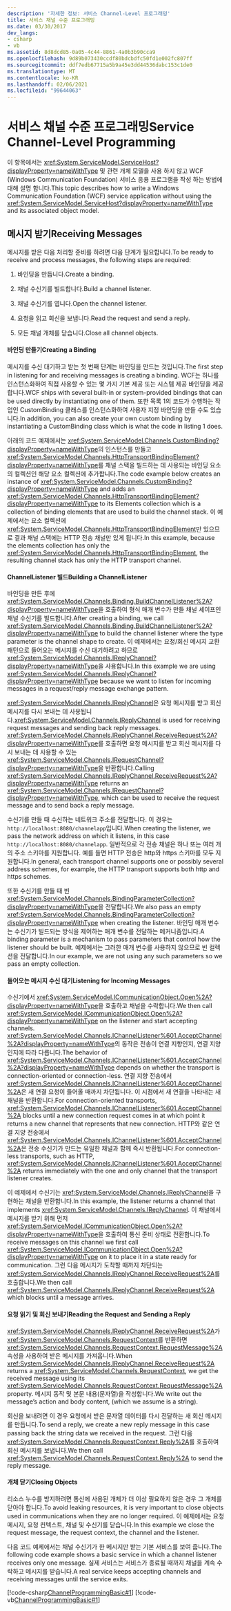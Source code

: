 ```yaml
---
description: '자세한 정보: 서비스 Channel-Level 프로그래밍'
title: 서비스 채널 수준 프로그래밍
ms.date: 03/30/2017
dev_langs:
- csharp
- vb
ms.assetid: 8d8dcd85-0a05-4c44-8861-4a0b3b90cca9
ms.openlocfilehash: 9d89b073430ccdf80bdcbdfc50fd1e002fc807ff
ms.sourcegitcommit: ddf7edb67715a5b9a45e3dd44536dabc153c1de0
ms.translationtype: MT
ms.contentlocale: ko-KR
ms.lasthandoff: 02/06/2021
ms.locfileid: "99644063"
---
```

# <a name="service-channel-level-programming"></a><span data-ttu-id="91934-103">서비스 채널 수준 프로그래밍</span><span class="sxs-lookup"><span data-stu-id="91934-103">Service Channel-Level Programming</span></span>

<span data-ttu-id="91934-104">이 항목에서는 <xref:System.ServiceModel.ServiceHost?displayProperty=nameWithType> 및 관련 개체 모델을 사용 하지 않고 WCF (Windows Communication Foundation) 서비스 응용 프로그램을 작성 하는 방법에 대해 설명 합니다.</span><span class="sxs-lookup"><span data-stu-id="91934-104">This topic describes how to write a Windows Communication Foundation (WCF) service application without using the <xref:System.ServiceModel.ServiceHost?displayProperty=nameWithType> and its associated object model.</span></span>  
  
## <a name="receiving-messages"></a><span data-ttu-id="91934-105">메시지 받기</span><span class="sxs-lookup"><span data-stu-id="91934-105">Receiving Messages</span></span>  

 <span data-ttu-id="91934-106">메시지를 받은 다음 처리할 준비를 하려면 다음 단계가 필요합니다.</span><span class="sxs-lookup"><span data-stu-id="91934-106">To be ready to receive and process messages, the following steps are required:</span></span>  
  
1. <span data-ttu-id="91934-107">바인딩을 만듭니다.</span><span class="sxs-lookup"><span data-stu-id="91934-107">Create a binding.</span></span>  
  
2. <span data-ttu-id="91934-108">채널 수신기를 빌드합니다.</span><span class="sxs-lookup"><span data-stu-id="91934-108">Build a channel listener.</span></span>  
  
3. <span data-ttu-id="91934-109">채널 수신기를 엽니다.</span><span class="sxs-lookup"><span data-stu-id="91934-109">Open the channel listener.</span></span>  
  
4. <span data-ttu-id="91934-110">요청을 읽고 회신을 보냅니다.</span><span class="sxs-lookup"><span data-stu-id="91934-110">Read the request and send a reply.</span></span>  
  
5. <span data-ttu-id="91934-111">모든 채널 개체를 닫습니다.</span><span class="sxs-lookup"><span data-stu-id="91934-111">Close all channel objects.</span></span>  
  
#### <a name="creating-a-binding"></a><span data-ttu-id="91934-112">바인딩 만들기</span><span class="sxs-lookup"><span data-stu-id="91934-112">Creating a Binding</span></span>  

 <span data-ttu-id="91934-113">메시지를 수신 대기하고 받는 첫 번째 단계는 바인딩을 만드는 것입니다.</span><span class="sxs-lookup"><span data-stu-id="91934-113">The first step in listening for and receiving messages is creating a binding.</span></span> <span data-ttu-id="91934-114">WCF는 하나를 인스턴스화하여 직접 사용할 수 있는 몇 가지 기본 제공 또는 시스템 제공 바인딩을 제공 합니다.</span><span class="sxs-lookup"><span data-stu-id="91934-114">WCF ships with several built-in or system-provided bindings that can be used directly by instantiating one of them.</span></span> <span data-ttu-id="91934-115">또한 목록 1의 코드가 수행하는 작업인 CustomBinding 클래스를 인스턴스화하여 사용자 지정 바인딩을 만들 수도 있습니다.</span><span class="sxs-lookup"><span data-stu-id="91934-115">In addition, you can also create your own custom binding by instantiating a CustomBinding class which is what the code in listing 1 does.</span></span>  
  
 <span data-ttu-id="91934-116">아래의 코드 예제에서는 <xref:System.ServiceModel.Channels.CustomBinding?displayProperty=nameWithType>의 인스턴스를 만들고 <xref:System.ServiceModel.Channels.HttpTransportBindingElement?displayProperty=nameWithType>를 채널 스택을 빌드하는 데 사용되는 바인딩 요소의 컬렉션인 해당 요소 컬렉션에 추가합니다.</span><span class="sxs-lookup"><span data-stu-id="91934-116">The code example below creates an instance of <xref:System.ServiceModel.Channels.CustomBinding?displayProperty=nameWithType> and adds an <xref:System.ServiceModel.Channels.HttpTransportBindingElement?displayProperty=nameWithType> to its Elements collection which is a collection of binding elements that are used to build the channel stack.</span></span> <span data-ttu-id="91934-117">이 예제에서는 요소 컬렉션에 <xref:System.ServiceModel.Channels.HttpTransportBindingElement>만 있으므로 결과 채널 스택에는 HTTP 전송 채널만 있게 됩니다.</span><span class="sxs-lookup"><span data-stu-id="91934-117">In this example, because the elements collection has only the <xref:System.ServiceModel.Channels.HttpTransportBindingElement>, the resulting channel stack has only the HTTP transport channel.</span></span>  
  
#### <a name="building-a-channellistener"></a><span data-ttu-id="91934-118">ChannelListener 빌드</span><span class="sxs-lookup"><span data-stu-id="91934-118">Building a ChannelListener</span></span>  

 <span data-ttu-id="91934-119">바인딩을 만든 후에 <xref:System.ServiceModel.Channels.Binding.BuildChannelListener%2A?displayProperty=nameWithType>을 호출하여 형식 매개 변수가 만들 채널 셰이프인 채널 수신기를 빌드합니다.</span><span class="sxs-lookup"><span data-stu-id="91934-119">After creating a binding, we call <xref:System.ServiceModel.Channels.Binding.BuildChannelListener%2A?displayProperty=nameWithType> to build the channel listener where the type parameter is the channel shape to create.</span></span> <span data-ttu-id="91934-120">이 예제에서는 요청/회신 메시지 교환 패턴으로 들어오는 메시지를 수신 대기하려고 하므로 <xref:System.ServiceModel.Channels.IReplyChannel?displayProperty=nameWithType>을 사용합니다.</span><span class="sxs-lookup"><span data-stu-id="91934-120">In this example we are using <xref:System.ServiceModel.Channels.IReplyChannel?displayProperty=nameWithType> because we want to listen for incoming messages in a request/reply message exchange pattern.</span></span>  
  
 <span data-ttu-id="91934-121"><xref:System.ServiceModel.Channels.IReplyChannel>은 요청 메시지를 받고 회신 메시지를 다시 보내는 데 사용됩니다.</span><span class="sxs-lookup"><span data-stu-id="91934-121"><xref:System.ServiceModel.Channels.IReplyChannel> is used for receiving request messages and sending back reply messages.</span></span> <span data-ttu-id="91934-122"><xref:System.ServiceModel.Channels.IReplyChannel.ReceiveRequest%2A?displayProperty=nameWithType>를 호출하면 요청 메시지를 받고 회신 메시지를 다시 보내는 데 사용할 수 있는 <xref:System.ServiceModel.Channels.IRequestChannel?displayProperty=nameWithType>을 반환합니다.</span><span class="sxs-lookup"><span data-stu-id="91934-122">Calling <xref:System.ServiceModel.Channels.IReplyChannel.ReceiveRequest%2A?displayProperty=nameWithType> returns an <xref:System.ServiceModel.Channels.IRequestChannel?displayProperty=nameWithType>, which can be used to receive the request message and to send back a reply message.</span></span>  
  
 <span data-ttu-id="91934-123">수신기를 만들 때 수신하는 네트워크 주소를 전달합니다. 이 경우는 `http://localhost:8080/channelapp`입니다.</span><span class="sxs-lookup"><span data-stu-id="91934-123">When creating the listener, we pass the network address on which it listens, in this case `http://localhost:8080/channelapp`.</span></span> <span data-ttu-id="91934-124">일반적으로 각 전송 채널은 하나 또는 여러 개의 주소 스키마를 지원합니다. 예를 들면 HTTP 전송은 http와 https 스키마를 모두 지원합니다.</span><span class="sxs-lookup"><span data-stu-id="91934-124">In general, each transport channel supports one or possibly several address schemes, for example, the HTTP transport supports both http and https schemes.</span></span>  
  
 <span data-ttu-id="91934-125">또한 수신기를 만들 때 빈 <xref:System.ServiceModel.Channels.BindingParameterCollection?displayProperty=nameWithType>을 전달합니다.</span><span class="sxs-lookup"><span data-stu-id="91934-125">We also pass an empty <xref:System.ServiceModel.Channels.BindingParameterCollection?displayProperty=nameWithType> when creating the listener.</span></span> <span data-ttu-id="91934-126">바인딩 매개 변수는 수신기가 빌드되는 방식을 제어하는 매개 변수를 전달하는 메커니즘입니다.</span><span class="sxs-lookup"><span data-stu-id="91934-126">A binding parameter is a mechanism to pass parameters that control how the listener should be built.</span></span> <span data-ttu-id="91934-127">예제에서는 그러한 매개 변수를 사용하지 않으므로 빈 컬렉션을 전달합니다.</span><span class="sxs-lookup"><span data-stu-id="91934-127">In our example, we are not using any such parameters so we pass an empty collection.</span></span>  
  
#### <a name="listening-for-incoming-messages"></a><span data-ttu-id="91934-128">들어오는 메시지 수신 대기</span><span class="sxs-lookup"><span data-stu-id="91934-128">Listening for Incoming Messages</span></span>  

 <span data-ttu-id="91934-129">수신기에서 <xref:System.ServiceModel.ICommunicationObject.Open%2A?displayProperty=nameWithType>을 호출하고 채널을 수락합니다.</span><span class="sxs-lookup"><span data-stu-id="91934-129">We then call <xref:System.ServiceModel.ICommunicationObject.Open%2A?displayProperty=nameWithType> on the listener and start accepting channels.</span></span> <span data-ttu-id="91934-130"><xref:System.ServiceModel.Channels.IChannelListener%601.AcceptChannel%2A?displayProperty=nameWithType>의 동작은 전송이 연결 지향인지, 연결 지양인지에 따라 다릅니다.</span><span class="sxs-lookup"><span data-stu-id="91934-130">The behavior of <xref:System.ServiceModel.Channels.IChannelListener%601.AcceptChannel%2A?displayProperty=nameWithType> depends on whether the transport is connection-oriented or connection-less.</span></span> <span data-ttu-id="91934-131">연결 지향 전송에서 <xref:System.ServiceModel.Channels.IChannelListener%601.AcceptChannel%2A>은 새 연결 요청이 들어올 때까지 차단됩니다. 이 시점에서 새 연결을 나타내는 새 채널을 반환합니다.</span><span class="sxs-lookup"><span data-stu-id="91934-131">For connection-oriented transports, <xref:System.ServiceModel.Channels.IChannelListener%601.AcceptChannel%2A> blocks until a new connection request comes in at which point it returns a new channel that represents that new connection.</span></span> <span data-ttu-id="91934-132">HTTP와 같은 연결 지양 전송에서 <xref:System.ServiceModel.Channels.IChannelListener%601.AcceptChannel%2A>은 전송 수신기가 만드는 유일한 채널과 함께 즉시 반환됩니다.</span><span class="sxs-lookup"><span data-stu-id="91934-132">For connection-less transports, such as HTTP, <xref:System.ServiceModel.Channels.IChannelListener%601.AcceptChannel%2A> returns immediately with the one and only channel that the transport listener creates.</span></span>  
  
 <span data-ttu-id="91934-133">이 예제에서 수신기는 <xref:System.ServiceModel.Channels.IReplyChannel>을 구현하는 채널을 반환합니다.</span><span class="sxs-lookup"><span data-stu-id="91934-133">In this example, the listener returns a channel that implements <xref:System.ServiceModel.Channels.IReplyChannel>.</span></span> <span data-ttu-id="91934-134">이 채널에서 메시지를 받기 위해 먼저 <xref:System.ServiceModel.ICommunicationObject.Open%2A?displayProperty=nameWithType>을 호출하여 통신 준비 상태로 전환합니다.</span><span class="sxs-lookup"><span data-stu-id="91934-134">To receive messages on this channel we first call <xref:System.ServiceModel.ICommunicationObject.Open%2A?displayProperty=nameWithType> on it to place it in a state ready for communication.</span></span> <span data-ttu-id="91934-135">그런 다음 메시지가 도착할 때까지 차단되는 <xref:System.ServiceModel.Channels.IReplyChannel.ReceiveRequest%2A>를 호출합니다.</span><span class="sxs-lookup"><span data-stu-id="91934-135">We then call <xref:System.ServiceModel.Channels.IReplyChannel.ReceiveRequest%2A> which blocks until a message arrives.</span></span>  
  
#### <a name="reading-the-request-and-sending-a-reply"></a><span data-ttu-id="91934-136">요청 읽기 및 회신 보내기</span><span class="sxs-lookup"><span data-stu-id="91934-136">Reading the Request and Sending a Reply</span></span>  

 <span data-ttu-id="91934-137"><xref:System.ServiceModel.Channels.IReplyChannel.ReceiveRequest%2A>가 <xref:System.ServiceModel.Channels.RequestContext>를 반환하면 <xref:System.ServiceModel.Channels.RequestContext.RequestMessage%2A> 속성을 사용하여 받은 메시지를 가져옵니다.</span><span class="sxs-lookup"><span data-stu-id="91934-137">When <xref:System.ServiceModel.Channels.IReplyChannel.ReceiveRequest%2A> returns a <xref:System.ServiceModel.Channels.RequestContext>, we get the received message using its <xref:System.ServiceModel.Channels.RequestContext.RequestMessage%2A> property.</span></span> <span data-ttu-id="91934-138">메시지 동작 및 본문 내용(문자열)을 작성합니다.</span><span class="sxs-lookup"><span data-stu-id="91934-138">We write out the message’s action and body content, (which we assume is a string).</span></span>  
  
 <span data-ttu-id="91934-139">회신을 보내려면 이 경우 요청에서 받은 문자열 데이터를 다시 전달하는 새 회신 메시지를 만듭니다.</span><span class="sxs-lookup"><span data-stu-id="91934-139">To send a reply, we create a new reply message in this case passing back the string data we received in the request.</span></span> <span data-ttu-id="91934-140">그런 다음 <xref:System.ServiceModel.Channels.RequestContext.Reply%2A>를 호출하여 회신 메시지를 보냅니다.</span><span class="sxs-lookup"><span data-stu-id="91934-140">We then call <xref:System.ServiceModel.Channels.RequestContext.Reply%2A> to send the reply message.</span></span>  
  
#### <a name="closing-objects"></a><span data-ttu-id="91934-141">개체 닫기</span><span class="sxs-lookup"><span data-stu-id="91934-141">Closing Objects</span></span>  

 <span data-ttu-id="91934-142">리소스 누수를 방지하려면 통신에 사용된 개체가 더 이상 필요하지 않은 경우 그 개체를 닫아야 합니다.</span><span class="sxs-lookup"><span data-stu-id="91934-142">To avoid leaking resources, it is very important to close objects used in communications when they are no longer required.</span></span> <span data-ttu-id="91934-143">이 예제에서는 요청 메시지, 요청 컨텍스트, 채널 및 수신기를 닫습니다.</span><span class="sxs-lookup"><span data-stu-id="91934-143">In this example we close the request message, the request context, the channel and the listener.</span></span>  
  
 <span data-ttu-id="91934-144">다음 코드 예제에서는 채널 수신기가 한 메시지만 받는 기본 서비스를 보여 줍니다.</span><span class="sxs-lookup"><span data-stu-id="91934-144">The following code example shows a basic service in which a channel listener receives only one message.</span></span> <span data-ttu-id="91934-145">실제 서비스는 서비스가 종료될 때까지 채널을 계속 수락하고 메시지를 받습니다.</span><span class="sxs-lookup"><span data-stu-id="91934-145">A real service keeps accepting channels and receiving messages until the service exits.</span></span>  
  
 [!code-csharp[ChannelProgrammingBasic#1](../../../../samples/snippets/csharp/VS_Snippets_CFX/channelprogrammingbasic/cs/serviceprogram.cs#1)]
 [!code-vb[ChannelProgrammingBasic#1](../../../../samples/snippets/visualbasic/VS_Snippets_CFX/channelprogrammingbasic/vb/serviceprogram.vb#1)]

